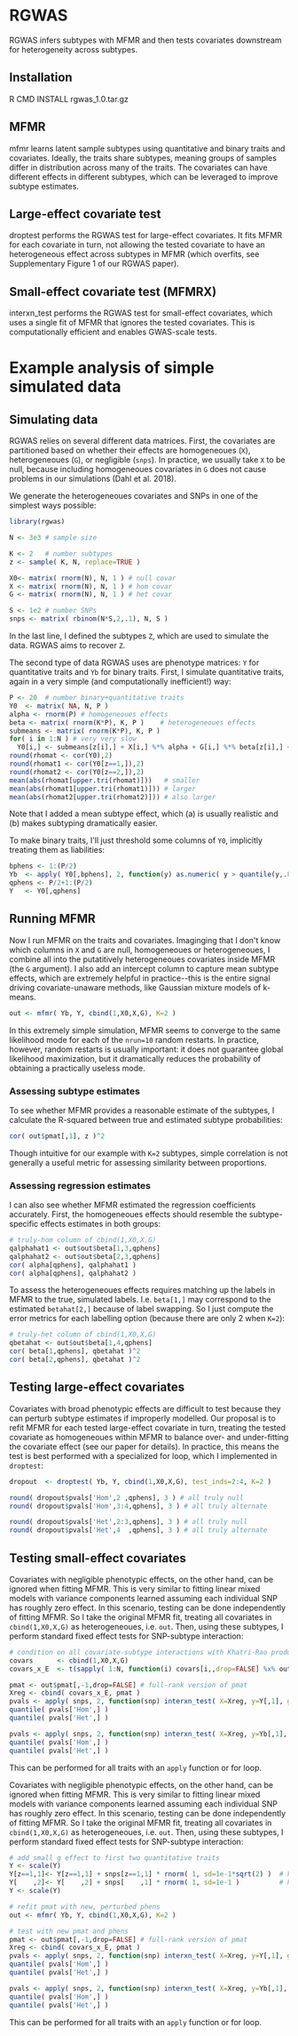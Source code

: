 # RGWAS

RGWAS infers subtypes with MFMR and then tests covariates downstream for heterogeneity across subtypes.

## Installation
R CMD INSTALL rgwas_1.0.tar.gz

## MFMR

mfmr learns latent sample subtypes using quantitative and binary traits and covariates. Ideally, the traits share subtypes, meaning groups of samples differ in distribution across many of the traits. The covariates can have different effects in different subtypes, which can be leveraged to improve subtype estimates.

## Large-effect covariate test 

droptest performs the RGWAS test for large-effect covariates. It fits MFMR for each covariate in turn, not allowing the tested covariate to have an heterogeneous effect across subtypes in MFMR (which overfits, see Supplementary Figure 1 of our RGWAS paper).

## Small-effect covariate test (MFMRX)

interxn_test performs the RGWAS test for small-effect covariates, which uses a single fit of MFMR that ignores the tested covariates. This is computationally efficient and enables GWAS-scale tests.

# Example analysis of simple simulated data

## Simulating data

RGWAS relies on several different data matrices. First, the covariates are partitioned based on whether their effects are homogeneoues (`X`), heterogeneoues (`G`), or negligible (`snps`). In practice, we usually take `X` to be null, because including homogeneoues covariates in `G` does not cause problems in our simulations (Dahl et al. 2018).

We generate the heterogeneoues covariates and SNPs in one of the simplest ways possible:
```R
library(rgwas)

N <- 3e3 # sample size

K <- 2   # number subtypes
z <- sample( K, N, replace=TRUE ) 

X0<- matrix( rnorm(N), N, 1 ) # null covar
X <- matrix( rnorm(N), N, 1 ) # hom covar
G <- matrix( rnorm(N), N, 1 ) # het covar

S <- 1e2 # number SNPs
snps <- matrix( rbinom(N*S,2,.1), N, S )
```
In the last line, I defined the subtypes `Z`, which are used to simulate the data. RGWAS aims to recover `Z`.

The second type of data RGWAS uses are phenotype matrices: `Y` for quantitative traits and `Yb` for binary traits. First, I simulate quantitative traits, again in a very simple (and computationally inefficient!) way:
```R
P <- 20  # number binary+quantitative traits
Y0  <- matrix( NA, N, P )
alpha <- rnorm(P) # homogeneoues effects
beta <- matrix( rnorm(K*P), K, P )    # heterogeneoues effects
submeans <- matrix( rnorm(K*P), K, P )
for( i in 1:N ) # very very slow
  Y0[i,] <- submeans[z[i],] + X[i,] %*% alpha + G[i,] %*% beta[z[i],] + rnorm(P)
round(rhomat <- cor(Y0),2)
round(rhomat1 <- cor(Y0[z==1,]),2)
round(rhomat2 <- cor(Y0[z==2,]),2)
mean(abs(rhomat[upper.tri(rhomat)]))   # smaller
mean(abs(rhomat1[upper.tri(rhomat1)])) # larger
mean(abs(rhomat2[upper.tri(rhomat2)])) # also larger
```
Note that I added a mean subtype effect, which (a) is usually realistic and (b) makes subtyping dramatically easier.

To make binary traits, I'll just threshold some columns of `Y0`, implicitly treating them as liabilities:
```R
bphens <- 1:(P/2)
Yb  <- apply( Y0[,bphens], 2, function(y) as.numeric( y > quantile(y,.8) ) )
qphens <- P/2+1:(P/2)
Y   <- Y0[,qphens]
```

## Running MFMR

Now I run MFMR on the traits and covariates. Imaginging that I don't know which columns in `X` and `G` are null, homogeneoues or heterogeneoues, I combine all into the putatitively heterogeneoues covariates inside MFMR (the `G` argument). I also add an intercept column to capture mean subtype effects, which are extremely helpful in practice--this is the entire signal driving covariate-unaware methods, like Gaussian mixture models of k-means.

```R
out <- mfmr( Yb, Y, cbind(1,X0,X,G), K=2 )
```
In this extremely simple simulation, MFMR seems to converge to the same likelihood mode for each of the `nrun=10` random restarts. In practice, however, random restarts is usually important: it does not guarantee global likelihood maximization, but it dramatically reduces the probability of obtaining a practically useless mode.

### Assessing subtype estimates

To see whether MFMR provides a reasonable estimate of the subtypes, I calculate the R-squared between true and estimated subtype probabilities:
```R
cor( out$pmat[,1], z )^2
```
Though intuitive for our example with `K=2` subtypes, simple correlation is not generally a useful metric for assessing similarity between proportions.

### Assessing regression estimates

I can also see whether MFMR estimated the regression coefficients accurately. First, the homogeneoues effects should resemble the subtype-specific effects estimates in both groups:
```R
# truly-hom column of cbind(1,X0,X,G)
qalphahat1 <- out$out$beta[1,3,qphens]
qalphahat2 <- out$out$beta[2,3,qphens]
cor( alpha[qphens], qalphahat1 )
cor( alpha[qphens], qalphahat2 )
```

To assess the heterogeneoues effects requires matching up the labels in MFMR to the true, simulated labels. I.e. `beta[1,]` may correspond to the estimated `betahat[2,]` because of label swapping. So I just compute the error metrics for each labelling option (because there are only 2 when `K=2`):
```R
# truly-het column of cbind(1,X0,X,G)
qbetahat <- out$out$beta[1,4,qphens]
cor( beta[1,qphens], qbetahat )^2
cor( beta[2,qphens], qbetahat )^2
```

## Testing large-effect covariates

Covariates with broad phenotypic effects are difficult to test because they can perturb subtype estimates if improperly modelled. Our proposal is to refit MFMR for each tested large-effect covariate in turn, treating the tested covariate as homogeneoues within MFMR to balance over- and under-fitting the covariate effect (see our paper for details). In practice, this means the test is best performed with a specialized for loop, which I implemented in `droptest`:
```R
dropout  <- droptest( Yb, Y, cbind(1,X0,X,G), test_inds=2:4, K=2 )

round( dropout$pvals['Hom',2 ,qphens], 3 ) # all truly null
round( dropout$pvals['Hom',3:4,qphens], 3 ) # all truly alternate

round( dropout$pvals['Het',2:3,qphens], 3 ) # all truly null
round( dropout$pvals['Het',4  ,qphens], 3 ) # all truly alternate
```

## Testing small-effect covariates

Covariates with negligible phenotypic effects, on the other hand, can be ignored when fitting MFMR. This is very similar to fitting linear mixed models with variance components learned assuming each individual SNP has roughly zero effect. In this scenario, testing can be done independently of fitting MFMR. So I take the original MFMR fit, treating all covariates in `cbind(1,X0,X,G)` as heterogeneoues, i.e. `out`. Then, using these subtypes, I perform standard fixed effect tests for SNP-subtype interaction:
```R 
# condition on all covariate-subtype interactions with Khatri-Rao product:
covars      <- cbind(1,X0,X,G)
covars_x_E  <- t(sapply( 1:N, function(i) covars[i,,drop=FALSE] %x% out$pmat[i,] ))

pmat <- out$pmat[,-1,drop=FALSE] # full-rank version of pmat
Xreg <- cbind( covars_x_E, pmat )
pvals <- apply( snps, 2, function(snp) interxn_test( X=Xreg, y=Y[,1], g=snp, pmat=pmat, bin=FALSE )$pvals )
quantile( pvals['Hom',] )
quantile( pvals['Het',] )

pvals <- apply( snps, 2, function(snp) interxn_test( X=Xreg, y=Yb[,1], g=snp, pmat=pmat, bin=TRUE )$pvals )
quantile( pvals['Hom',] )
quantile( pvals['Het',] )
```
This can be performed for all traits with an `apply` function or for loop.



Covariates with negligible phenotypic effects, on the other hand, can be ignored when fitting MFMR. This is very similar to fitting linear mixed models with variance components learned assuming each individual SNP has roughly zero effect. In this scenario, testing can be done independently of fitting MFMR. So I take the original MFMR fit, treating all covariates in `cbind(1,X0,X,G)` as heterogeneoues, i.e. `out`. Then, using these subtypes, I perform standard fixed effect tests for SNP-subtype interaction:
```R 
# add small g effect to first two quantitative traits
Y <- scale(Y)
Y[z==1,1]<- Y[z==1,1] + snps[z==1,1] * rnorm( 1, sd=1e-1*sqrt(2) )  # het
Y[    ,2]<- Y[    ,2] + snps[    ,1] * rnorm( 1, sd=1e-1 )          # hom
Y <- scale(Y)

# refit pmat with new, perturbed phens
out <- mfmr( Yb, Y, cbind(1,X0,X,G), K=2 )

# test with new pmat and phens
pmat <- out$pmat[,-1,drop=FALSE] # full-rank version of pmat
Xreg <- cbind( covars_x_E, pmat )
pvals <- apply( snps, 2, function(snp) interxn_test( X=Xreg, y=Y[,1], g=snp, pmat=pmat, bin=FALSE )$pvals )
quantile( pvals['Hom',] )
quantile( pvals['Het',] )

pvals <- apply( snps, 2, function(snp) interxn_test( X=Xreg, y=Yb[,1], g=snp, pmat=pmat, bin=TRUE )$pvals )
quantile( pvals['Hom',] )
quantile( pvals['Het',] )
```
This can be performed for all traits with an `apply` function or for loop.







